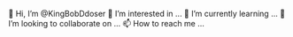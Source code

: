 👋 Hi, I’m @KingBobDdoser
👀 I’m interested in ...
🌱 I’m currently learning ...
💞️ I’m looking to collaborate on ...
📫 How to reach me ...
